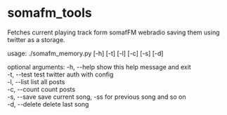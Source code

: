 # somafm_tools
Fetches current playing track form somafFM webradio saving them using twitter as a storage.

usage: ./somafm_memory.py [-h] [-t] [-l] [-c] [-s] [-d]

optional arguments:
  -h, --help    show this help message and exit  
  -t, --test    test twitter auth with config  
  -l, --list    list all posts  
  -c, --count   count posts  
  -s, --save    save current song, -ss for previous song and so on  
  -d, --delete  delete last song  
